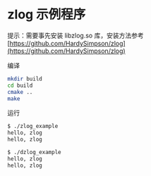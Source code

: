 # zlog 示例程序

提示：需要事先安装 libzlog.so 库，安装方法参考 [https://github.com/HardySimpson/zlog](https://github.com/HardySimpson/zlog)

编译

```bash
mkdir build
cd build
cmake ..
make
```

运行

```bash
$ ./zlog_example 
hello, zlog
hello, zlog
```

```bash
$ ./dzlog_example 
hello, zlog
hello, zlog
```
